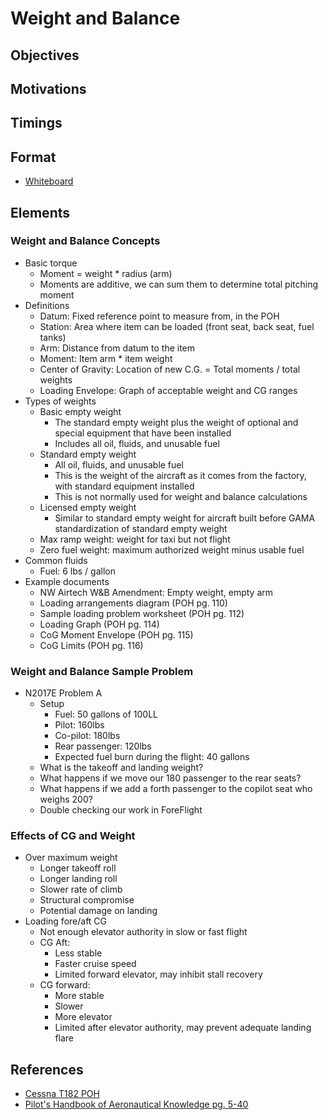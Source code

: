 # Weight and Balance

## Objectives

## Motivations

## Timings

## Format

- [Whiteboard](/slides/weight-and-balance.pdf)

## Elements

### Weight and Balance Concepts

- Basic torque
  - Moment = weight \* radius (arm)
  - Moments are additive, we can sum them to determine total pitching moment
- Definitions
  - Datum: Fixed reference point to measure from, in the POH
  - Station: Area where item can be loaded (front seat, back seat, fuel tanks)
  - Arm: Distance from datum to the item
  - Moment: Item arm \* item weight
  - Center of Gravity: Location of new C.G. = Total moments / total weights
  - Loading Envelope: Graph of acceptable weight and CG ranges
- Types of weights
  - Basic empty weight
    - The standard empty weight plus the weight of optional and special equipment that have been installed
    - Includes all oil, fluids, and unusable fuel
  - Standard empty weight
    - All oil, fluids, and unusable fuel
    - This is the weight of the aircraft as it comes from the factory, with
      standard equipment installed
    - This is not normally used for weight and balance calculations
  - Licensed empty weight
    - Similar to standard empty weight for aircraft built before GAMA standardization of standard empty weight
  - Max ramp weight: weight for taxi but not flight
  - Zero fuel weight: maximum authorized weight minus usable fuel
- Common fluids
  - Fuel: 6 lbs / gallon
- Example documents
  - NW Airtech W&B Amendment: Empty weight, empty arm
  - Loading arrangements diagram (POH pg. 110)
  - Sample loading problem worksheet (POH pg. 112)
  - Loading Graph (POH pg. 114)
  - CoG Moment Envelope (POH pg. 115)
  - CoG Limits (POH pg. 116)

<div className="callout">

### Weight and Balance Sample Problem

- N2017E Problem A
  - Setup
    - Fuel: 50 gallons of 100LL
    - Pilot: 160lbs
    - Co-pilot: 180lbs
    - Rear passenger: 120lbs
    - Expected fuel burn during the flight: 40 gallons
  - What is the takeoff and landing weight?
  - What happens if we move our 180 passenger to the rear seats?
  - What happens if we add a forth passenger to the copilot seat who weighs 200?
  - Double checking our work in ForeFlight

</div>

### Effects of CG and Weight

- Over maximum weight
  - Longer takeoff roll
  - Longer landing roll
  - Slower rate of climb
  - Structural compromise
  - Potential damage on landing
- Loading fore/aft CG
  - Not enough elevator authority in slow or fast flight
  - CG Aft:
    - Less stable
    - Faster cruise speed
    - Limited forward elevator, may inhibit stall recovery
  - CG forward:
    - More stable
    - Slower
    - More elevator
    - Limited after elevator authority, may prevent adequate landing flare

## References

- [Cessna T182 POH](https://www.mattbeyer.com/poh/CT182-POH.pdf)
- [Pilot's Handbook of Aeronautical Knowledge pg. 5-40](/_references/PHAK/5-40)
